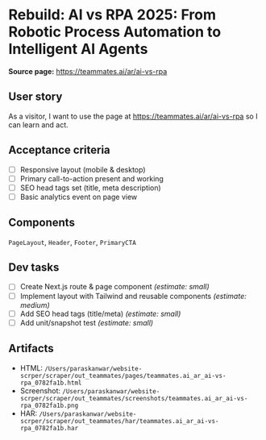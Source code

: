 # Rebuild: AI vs RPA 2025: From Robotic Process Automation to Intelligent AI Agents

**Source page:** https://teammates.ai/ar/ai-vs-rpa

## User story
As a visitor, I want to use the page at https://teammates.ai/ar/ai-vs-rpa so I can learn and act.

## Acceptance criteria
- [ ] Responsive layout (mobile & desktop)
- [ ] Primary call-to-action present and working
- [ ] SEO head tags set (title, meta description)
- [ ] Basic analytics event on page view

## Components
`PageLayout`, `Header`, `Footer`, `PrimaryCTA`

## Dev tasks
- [ ] Create Next.js route & page component _(estimate: small)_
- [ ] Implement layout with Tailwind and reusable components _(estimate: medium)_
- [ ] Add SEO head tags (title/meta) _(estimate: small)_
- [ ] Add unit/snapshot test _(estimate: small)_

## Artifacts
- HTML: `/Users/paraskanwar/website-scrper/scraper/out_teammates/pages/teammates.ai_ar_ai-vs-rpa_0782fa1b.html`
- Screenshot: `/Users/paraskanwar/website-scrper/scraper/out_teammates/screenshots/teammates.ai_ar_ai-vs-rpa_0782fa1b.png`
- HAR: `/Users/paraskanwar/website-scrper/scraper/out_teammates/har/teammates.ai_ar_ai-vs-rpa_0782fa1b.har`
